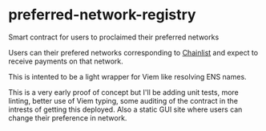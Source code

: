 # preferred-network-registry
Smart contract for users to proclaimed their preferred networks

Users can their prefered networks corresponding to [Chainlist](https://chainlist.org) and expect to receive payments on that network.

This is intented to be a light wrapper for Viem like resolving ENS names.

This is a very early proof of concept but I'll be adding unit tests, more linting, better use of Viem typing, some auditing of the contract in the intrests of getting this deployed. Also a static GUI site where users can change their preference in network. 
